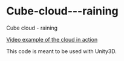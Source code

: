 # Cube-cloud---raining
Cube cloud - raining

[Video example of the cloud in action](https://streamable.com/2gcso)

This code is meant to be used with Unity3D. 